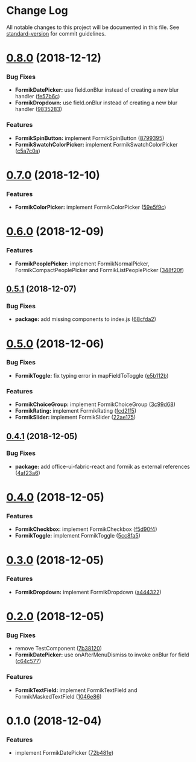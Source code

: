 # Change Log

All notable changes to this project will be documented in this file. See [standard-version](https://github.com/conventional-changelog/standard-version) for commit guidelines.

<a name="0.8.0"></a>
# [0.8.0](https://github.com/kmees/formik-office-ui-fabric-react/compare/v0.7.0...v0.8.0) (2018-12-12)


### Bug Fixes

* **FormikDatePicker:** use field.onBlur instead of creating a new blur handler ([fe57b6c](https://github.com/kmees/formik-office-ui-fabric-react/commit/fe57b6c))
* **FormikDropdown:** use field.onBlur instead of creating a new blur handler ([9835283](https://github.com/kmees/formik-office-ui-fabric-react/commit/9835283))


### Features

* **FormikSpinButton:** implement FormikSpinButton ([8799395](https://github.com/kmees/formik-office-ui-fabric-react/commit/8799395))
* **FormikSwatchColorPicker:** implement FormikSwatchColorPicker ([c5a7c0a](https://github.com/kmees/formik-office-ui-fabric-react/commit/c5a7c0a))



<a name="0.7.0"></a>
# [0.7.0](https://github.com/kmees/formik-office-ui-fabric-react/compare/v0.6.0...v0.7.0) (2018-12-10)


### Features

* **FormikColorPicker:** implement FormikColorPicker ([59e5f9c](https://github.com/kmees/formik-office-ui-fabric-react/commit/59e5f9c))



<a name="0.6.0"></a>
# [0.6.0](https://github.com/kmees/formik-office-ui-fabric-react/compare/v0.5.1...v0.6.0) (2018-12-09)


### Features

* **FormikPeoplePicker:** implement FormikNormalPicker, FormikCompactPeoplePicker and FormikListPeoplePicker ([348f20f](https://github.com/kmees/formik-office-ui-fabric-react/commit/348f20f))



<a name="0.5.1"></a>
## [0.5.1](https://github.com/kmees/formik-office-ui-fabric-react/compare/v0.5.0...v0.5.1) (2018-12-07)


### Bug Fixes

* **package:** add missing components to index.js ([68cfda2](https://github.com/kmees/formik-office-ui-fabric-react/commit/68cfda2))



<a name="0.5.0"></a>
# [0.5.0](https://github.com/kmees/formik-office-ui-fabric-react/compare/v0.4.1...v0.5.0) (2018-12-06)


### Bug Fixes

* **FormikToggle:** fix typing error in mapFieldToToggle ([e5b112b](https://github.com/kmees/formik-office-ui-fabric-react/commit/e5b112b))


### Features

* **FormikChoiceGroup:** implement FormikChoiceGroup ([3c99d68](https://github.com/kmees/formik-office-ui-fabric-react/commit/3c99d68))
* **FormikRating:** implement FormikRating ([fcd2ff5](https://github.com/kmees/formik-office-ui-fabric-react/commit/fcd2ff5))
* **FormikSlider:** implement FormikSlider ([22ae175](https://github.com/kmees/formik-office-ui-fabric-react/commit/22ae175))



<a name="0.4.1"></a>
## [0.4.1](https://github.com/kmees/formik-office-ui-fabric-react/compare/v0.4.0...v0.4.1) (2018-12-05)


### Bug Fixes

* **package:** add office-ui-fabric-react and formik as external references ([4af23a6](https://github.com/kmees/formik-office-ui-fabric-react/commit/4af23a6))



<a name="0.4.0"></a>
# [0.4.0](https://github.com/kmees/formik-office-ui-fabric-react/compare/v0.3.0...v0.4.0) (2018-12-05)


### Features

* **FormikCheckbox:** implement FormikCheckbox ([f5d90f4](https://github.com/kmees/formik-office-ui-fabric-react/commit/f5d90f4))
* **FormikToggle:** implement FormikToggle ([5cc8fa5](https://github.com/kmees/formik-office-ui-fabric-react/commit/5cc8fa5))



<a name="0.3.0"></a>
# [0.3.0](https://github.com/kmees/formik-office-ui-fabric-react/compare/v0.2.0...v0.3.0) (2018-12-05)


### Features

* **FormikDropdown:** implement FormikDropdown ([a444322](https://github.com/kmees/formik-office-ui-fabric-react/commit/a444322))



<a name="0.2.0"></a>
# [0.2.0](https://github.com/kmees/formik-office-ui-fabric-react/compare/v0.1.0...v0.2.0) (2018-12-05)


### Bug Fixes

* remove TestComponent ([7b38120](https://github.com/kmees/formik-office-ui-fabric-react/commit/7b38120))
* **FormikDatePicker:** use onAfterMenuDismiss to invoke onBlur for field ([c64c577](https://github.com/kmees/formik-office-ui-fabric-react/commit/c64c577))


### Features

* **FormikTextField:** implement FormikTextField and FormikMaskedTextField ([1046e86](https://github.com/kmees/formik-office-ui-fabric-react/commit/1046e86))



<a name="0.1.0"></a>
# 0.1.0 (2018-12-04)


### Features

* implement FormikDatePicker ([72b481e](https://github.com/kmees/formik-office-ui-fabric-react/commit/72b481e))

